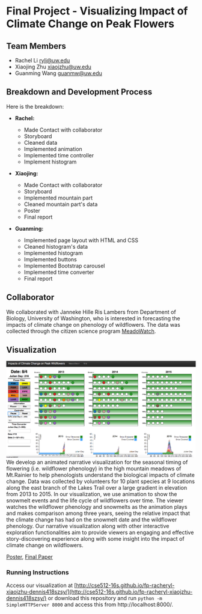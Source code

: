 # Final Project - Visualizing Impact of Climate Change on Peak Flowers

## Team Members

- Rachel Li  ryli@uw.edu
- Xiaojing Zhu  xiaojzhu@uw.edu
- Guanming Wang  guanmw@uw.edu

## Breakdown and Development Process
Here is the breakdown:
* **Rachel:**
  - Made Contact with collaborator
  - Storyboard
  - Cleaned data
  - Implemented animation
  - Implemented time controller
  - Implement histogram


* **Xiaojing:**
  - Made Contact with collaborator
  - Storyboard
  - Implemented mountain part
  - Cleaned mountain part's data
  - Poster
  - Final report


* **Guanming:**
  - Implemented page layout with HTML and CSS
  - Cleaned histogram's data
  - Implemented histogram
  - Implemented buttons
  - Implemented Bootstrap carousel
  - Implemented time converter
  - Final report


## Collaborator
We collaborated with Janneke Hille Ris Lambers from Department of Biology, University of Washington, who is interested in forecasting the impacts of climate change on phenology of wildflowers. The data was collected through the citizen science program [MeadoWatch](http://www.meadowatch.org/).

## Visualization
![Overview](picture/216.png)
We develop an animated narrative visualization for the seasonal timing of flowering (i.e. wildflower phenology) in the high mountain meadows of Mt.Rainier to help phenologists understand the biological impacts of climate change. Data was collected by volunteers for 10 plant species at 9 locations along the east branch of the Lakes Trail over a large gradient in elevation from 2013 to 2015. In our visualization, we use animation to show the snowmelt events and the life cycle of wildflowers over time. The viewer watches the wildflower phenology and snowmelts as the animation plays and makes comparison among three years, seeing the relative impact that the climate change has had on the snowmelt date and the wildflower phenology. Our narrative visualization along with other interactive exploration functionalities aim to provide viewers an engaging and effective story-discovering experience along with some insight into the impact of climate change on wildflowers. 

[Poster](https://github.com/CSE512-16S/fp-racheryl-xiaojzhu-dennis418szsy/raw/master/poster-racheryl-xiaojzhu-dennis418szsy.pdf),
[Final Paper](https://github.com/CSE512-16S/fp-racheryl-xiaojzhu-dennis418szsy/raw/master/paper-racheryl-xiaojzhu-dennis418szsy.pdf)

### Running Instructions

Access our visualization at [http://cse512-16s.github.io/fp-racheryl-xiaojzhu-dennis418szsy/](http://cse512-16s.github.io/fp-racheryl-xiaojzhu-dennis418szsy/) or download this repository and run `python -m SimpleHTTPServer 8000` and access this from http://localhost:8000/.








